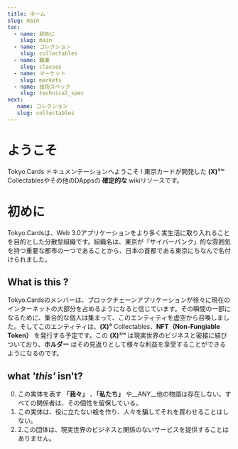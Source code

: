 ```yaml
---
title: ホーム
slug: main
toc:
  - name: 初めに 
    slug: main 
  - name: コレクション 
    slug: collectables 
  - name: 職業 
    slug: classes 
  - name: マーケット 
    slug: markets 
  - name: 技術スペック 
    slug: technical_spec 
next: 
   name: コレクション
   slug: collectables 
---
```


# ようこそ
Tokyo.Cards ドキュメンテーションへようこそ !
東京カードが開発した __(X)³™__ Collectablesやその他のDAppsの __確定的な__ wikiリソースです。

# 初めに
Tokyo.Cardsは、Web 3.0アプリケーションをより多く実生活に取り入れることを目的とした分散型組織です。組織名は、東京が「サイバーパンク」的な雰囲気を持つ重要な都市の一つであることから、日本の首都である東京にちなんで名付けられました。

## What is this ? 
Tokyo.Cardsのメンバーは、ブロックチェーンアプリケーションが徐々に現在のインターネットの大部分を占めるようになると信じています。その瞬間の一部になるために、集合的な個人は集まって、このエンティティを虚空から召喚しました。そしてこのエンティティは、__(X)³__ Collectables、__NFT（Non-Fungiable Token）__  を発行する予定です。この __(X)³™__ は現実世界のビジネスと密接に結びついており、__ホルダー__ はその見返りとして様々な利益を享受することができるようになるのです。


## what _'this'_ isn't? 
0. この実体を表す __「我々」__ 、__「私たち」__ や__ANY__他の物語は存在しない。すべての関係者は、その個性を留保している。
1. この実体は、役に立たない絵を作り、人々を騙してそれを買わせることはしない。
2. 2.この団体は、現実世界のビジネスと関係のないサービスを提供することはありません。